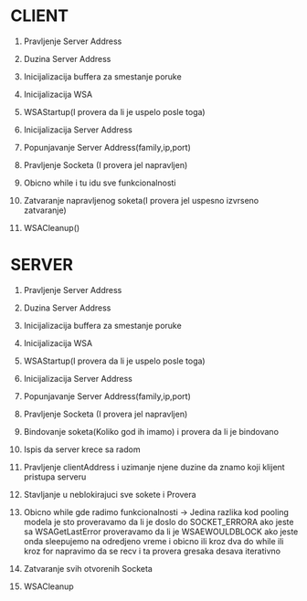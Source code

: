 # CLIENT

 1. Pravljenje Server Address 

 2. Duzina Server Address

 3. Inicijalizacija buffera za smestanje poruke
    
 4. Inicijalizacija WSA
    
 5. WSAStartup(I provera da li je uspelo posle toga)

 6. Inicijalizacija Server Address
    
 7. Popunjavanje Server Address(family,ip,port)

 8. Pravljenje Socketa (I provera jel napravljen)

 9. Obicno while i tu idu sve funkcionalnosti

 10. Zatvaranje napravljenog soketa(I provera jel uspesno izvrseno zatvaranje)

 11. WSACleanup()


# SERVER

 1. Pravljenje Server Address 

 2. Duzina Server Address

 3. Inicijalizacija buffera za smestanje poruke
    
 4. Inicijalizacija WSA
    
 5. WSAStartup(I provera da li je uspelo posle toga)

 6. Inicijalizacija Server Address
    
 7. Popunjavanje Server Address(family,ip,port)

 8. Pravljenje Socketa (I provera jel napravljen)

 9. Bindovanje soketa(Koliko god ih imamo) i provera da li je bindovano

 10. Ispis da server krece sa radom

 11. Pravljenje clientAddress i uzimanje njene duzine da znamo koji klijent pristupa serveru

 12. Stavljanje u neblokirajuci sve sokete i Provera

 13. Obicno while gde radimo funkcionalnosti 
    -> Jedina razlika kod pooling modela je sto proveravamo da li je doslo do SOCKET_ERRORA ako jeste sa WSAGetLastError proveravamo da li je WSAEWOULDBLOCK ako jeste onda sleepujemo na odredjeno vreme i obicno ili kroz dva do while ili kroz for napravimo da se recv i ta provera gresaka desava iterativno

 14. Zatvaranje svih otvorenih Socketa

 15. WSACleanup
    
